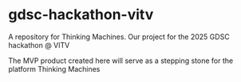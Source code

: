 # gdsc-hackathon-vitv
A repository for Thinking Machines. Our project for the 2025 GDSC hackathon @ VITV

The MVP product created here will serve as a stepping stone for the platform Thinking Machines
